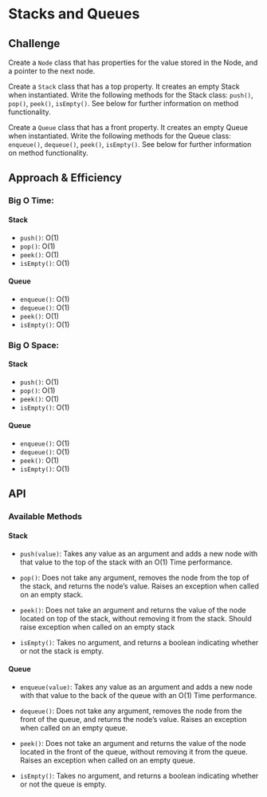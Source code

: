 # Stacks and Queues


## Challenge

Create a `Node` class that has properties for the value stored in the Node, and a pointer to the next node.

Create a `Stack` class that has a top property. It creates an empty Stack when instantiated. Write the following methods for the Stack class: `push()`, `pop()`, `peek()`, `isEmpty()`. See below for further information on method functionality.

Create a `Queue` class that has a front property. It creates an empty Queue when instantiated. Write the following methods for the Queue class: `enqueue()`, `dequeue()`, `peek()`, `isEmpty()`. See below for further information on method functionality.

## Approach & Efficiency

### Big O Time:

#### Stack

- `push()`: O(1)
- `pop()`: O(1)
- `peek()`: O(1)
- `isEmpty()`: O(1)

#### Queue

- `enqueue()`: O(1)
- `dequeue()`: O(1)
- `peek()`: O(1)
- `isEmpty()`: O(1)

### Big O Space:

#### Stack

- `push()`: O(1)
- `pop()`: O(1)
- `peek()`: O(1)
- `isEmpty()`: O(1)

#### Queue

- `enqueue()`: O(1)
- `dequeue()`: O(1)
- `peek()`: O(1)
- `isEmpty()`: O(1)

## API

### Available Methods

#### Stack

- `push(value)`: Takes any value as an argument and adds a new node with that value to the top of the stack with an O(1) Time performance.

- `pop()`: Does not take any argument, removes the node from the top of the stack, and returns the node’s value. Raises an exception when called on an empty stack.

* `peek()`: Does not take an argument and returns the value of the node located on top of the stack, without removing it from the stack. Should raise exception when called on an empty stack

* `isEmpty()`: Takes no argument, and returns a boolean indicating whether or not the stack is empty.

#### Queue

- `enqueue(value)`: Takes any value as an argument and adds a new node with that value to the back of the queue with an O(1) Time performance.

- `dequeue()`: Does not take any argument, removes the node from the front of the queue, and returns the node’s value. Raises an exception when called on an empty queue.

- `peek()`: Does not take an argument and returns the value of the node located in the front of the queue, without removing it from the queue. Raises an exception when called on an empty queue.

- `isEmpty()`: Takes no argument, and returns a boolean indicating whether or not the queue is empty.